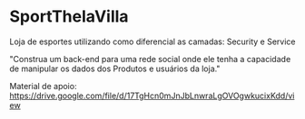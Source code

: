 # SportThelaVilla
Loja de esportes utilizando como diferencial as camadas: Security e Service

"Construa um back-end para uma rede social onde ele tenha a capacidade de
manipular os dados dos Produtos e usuários da loja."

Material de apoio:
https://drive.google.com/file/d/17TgHcn0mJnJbLnwraLgOVOgwkucixKdd/view

